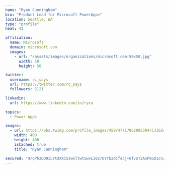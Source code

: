 ```yaml
---
name: "Ryan Cunningham"
bio: "Product Lead for Microsoft PowerApps"
location: Seattle, WA
type: "profile"
heat: 41

affiliation:
  name: Microsoft
  domain: microsoft.com
  images:
    - url: "/assets/images/organizations/microsoft.com-50x50.jpg"
      width: 50
      height: 50

twitter:
  username: rc_says
  url: https://twitter.com/rc_says
  followers: 2121

linkedin:
  url: https://www.linkedin.com/in/rycu

topics:
  - Power Apps

images:
  - url: https://pbs.twimg.com/profile_images/459747717862805504/CJIGZejd_400x400.png
    width: 400
    height: 400
    isCached: true
    title: "Ryan Cunningham"

secured: "4/qPh3QO9ILYtdXKi53wxltwtSwvLI6z/OYTb2dCfacj+6fvoT2AsP6GD1cn2pYAL1oWlfjyVIOCxX6qv5eUxRjxLsoV3s/lD0z4KB6Ijo1kKkaEsECSWdP7r/RrEXyM+uQDX6m69QH7WNcuciTuvPNPZFZ5idz7hL9c2NiENSUlTgxfiickFLVpGxzeen6Iy7Y7p/frBKsstx65jRZ5nA54NiUiQrUD3WXhUrPForIsikLMNOk537rHqqk3R1K5HRQ/42dgq2AKfgZdUhr0chxEBEClsRaXysi6rIQQYRgCp0ZxO7DCcrkwUDd741phR39UZVLT6Mfumu+iYQoDdg3ziwOY1/YRe0ra+H91/Mqj1UuEaJ5TjxfoGVTWn2XPqB7ccVBivzhes35bxmyHJKflaKvEksHaVThRYN0wtwE=;4auJMEVYBUg+seK3JqnK6Q=="
---
```


